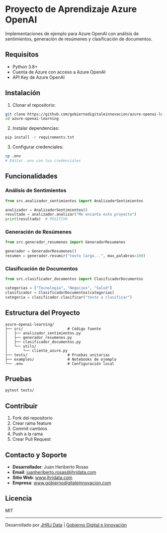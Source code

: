 # Proyecto de Aprendizaje Azure OpenAI

Implementaciones de ejemplo para Azure OpenAI con análisis de sentimientos, generación de resúmenes y clasificación de documentos.

## Requisitos

- Python 3.8+
- Cuenta de Azure con acceso a Azure OpenAI
- API Key de Azure OpenAI

## Instalación

1. Clonar el repositorio:
```bash
git clone https://github.com/gobiernodigitaleinnovacion/azure-openai-learning.git
cd azure-openai-learning
```

2. Instalar dependencias:
```bash
pip install -r requirements.txt
```

3. Configurar credenciales:
```bash
cp .env 
# Editar .env con tus credenciales
```

## Funcionalidades

### Análisis de Sentimientos
```python
from src.analizador_sentimientos import AnalizadorSentimientos

analizador = AnalizadorSentimientos()
resultado = analizador.analizar("Me encanta este proyecto")
print(resultado)  # POSITIVO
```

### Generación de Resúmenes
```python
from src.generador_resumenes import GeneradorResumenes

generador = GeneradorResumenes()
resumen = generador.resumir("texto largo...", max_palabras=100)
```

### Clasificación de Documentos
```python
from src.clasificador_documentos import ClasificadorDocumentos

categorias = ["Tecnología", "Negocios", "Salud"]
clasificador = ClasificadorDocumentos(categorias)
categoria = clasificador.clasificar("texto a clasificar")
```

## Estructura del Proyecto
```
azure-openai-learning/
├── src/                    # Código fuente
│   ├── analizador_sentimientos.py
│   ├── generador_resumenes.py
│   ├── clasificador_documentos.py
│   └── utils/
│       └── cliente_azure.py
├── tests/                  # Pruebas unitarias
├── examples/               # Notebooks de ejemplo
└── .env                    # Configuración local
```

## Pruebas
```bash
pytest tests/
```

## Contribuir

1. Fork del repositorio
2. Crear rama feature
3. Commit cambios
4. Push a la rama
5. Crear Pull Request


## Contacto y Soporte

- **Desarrollador**: Juan Heriberto Rosas
- **Email**: juanheriberto.rosas@jhrjdata.com
- **Sitio Web**: www.jhrjdata.com
- **Empresa**: www.gobiernodigitaleinnovacion.com

## Licencia

MIT

---
Desarrollado por [JHRJ Data](https://www.jhrjdata.com) | [Gobierno Digital e Innovación](https://www.gobiernodigitaleinnovacion.com)

